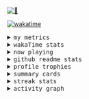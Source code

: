[![🐙](https://hits.seeyoufarm.com/api/count/incr/badge.svg?url=https%3A%2F%2Fgithub.com%2Fktnkk%2Fhit-counter&count_bg=%23070707&title_bg=%23070707&icon=&icon_color=%23E7E7E7&title=visitors&edge_flat=true)](https://hits.seeyoufarm.com)

[![wakatime](https://wakatime.com/badge/user/43ee8060-219a-4cc8-b7a0-9a681ab5a8a7.svg)](https://wakatime.com/@43ee8060-219a-4cc8-b7a0-9a681ab5a8a7)

<details>
  <summary> <samp>my metrics</samp></summary>
  
  <br>
  
 ![🐳](https://github.com/kkhys/kkhys/blob/main/github-metrics.svg)
  
  ***
</details>

<details>
  <summary> <samp>wakaTime stats</samp></summary>
  
  <br>
  
<!--START_SECTION:waka-->
![Code Time](http://img.shields.io/badge/Code%20Time-425%20hrs%2031%20mins-blue)

**🐱 My GitHub Data** 

> 📦 4.9 MB Used in GitHub's Storage 
 > 
> 🏆 1,497 Contributions in the Year 2023
 > 
> 💼 Opted to Hire
 > 
> 📜 3 Public Repositories 
 > 
> 🔑 56 Private Repositories 
 > 
**I'm an Early 🐤** 

```text
🌞 Morning                8359 commits        ███████████░░░░░░░░░░░░░░   43.27 % 
🌆 Daytime                4330 commits        ██████░░░░░░░░░░░░░░░░░░░   22.42 % 
🌃 Evening                5716 commits        ███████░░░░░░░░░░░░░░░░░░   29.59 % 
🌙 Night                  912 commits         █░░░░░░░░░░░░░░░░░░░░░░░░   04.72 % 
```
📅 **I'm Most Productive on Monday** 

```text
Monday                   3543 commits        █████░░░░░░░░░░░░░░░░░░░░   18.34 % 
Tuesday                  3187 commits        ████░░░░░░░░░░░░░░░░░░░░░   16.50 % 
Wednesday                3470 commits        ████░░░░░░░░░░░░░░░░░░░░░   17.96 % 
Thursday                 3175 commits        ████░░░░░░░░░░░░░░░░░░░░░   16.44 % 
Friday                   3210 commits        ████░░░░░░░░░░░░░░░░░░░░░   16.62 % 
Saturday                 1413 commits        ██░░░░░░░░░░░░░░░░░░░░░░░   07.31 % 
Sunday                   1319 commits        ██░░░░░░░░░░░░░░░░░░░░░░░   06.83 % 
```


📊 **This Week I Spent My Time On** 

```text
🕑︎ Time Zone: Asia/Tokyo

💬 Programming Languages: 
Other                    42 hrs 31 mins      ██████████████████████░░░   86.23 % 
TypeScript               4 hrs 20 mins       ██░░░░░░░░░░░░░░░░░░░░░░░   08.79 % 
JSON                     49 mins             ░░░░░░░░░░░░░░░░░░░░░░░░░   01.69 % 
YAML                     27 mins             ░░░░░░░░░░░░░░░░░░░░░░░░░   00.94 % 
Text                     25 mins             ░░░░░░░░░░░░░░░░░░░░░░░░░   00.85 % 

🔥 Editors: 
Chrome                   42 hrs 31 mins      ██████████████████████░░░   86.23 % 
WebStorm                 5 hrs 40 mins       ███░░░░░░░░░░░░░░░░░░░░░░   11.52 % 
IntelliJ                 1 hr 6 mins         █░░░░░░░░░░░░░░░░░░░░░░░░   02.25 % 

💻 Operating System: 
Linux                    42 hrs 31 mins      ██████████████████████░░░   86.23 % 
Mac                      6 hrs 47 mins       ███░░░░░░░░░░░░░░░░░░░░░░   13.77 % 
```


 Last Updated on 2023/03/28 18:41:25 UTC
<!--END_SECTION:waka-->
  
  ***
</details>


<details>
  <summary> <samp>now playing</samp></summary>
  
  <br>
 
 [![🐟](https://spotify-github-profile.vercel.app/api/view?uid=31ryofms4dnv7mrohhepo4c4zgqu&cover_image=true&theme=default&show_offline=false&background_color=121212&bar_color=53b14f&bar_color_cover=false)](https://open.spotify.com/user/31ryofms4dnv7mrohhepo4c4zgqu)
  
  ***
</details>

<details>
  <summary> <samp>github readme stats</samp></summary>
  
  <br>
  
 <p align="left"> 
  <img alt="🐠" src="https://github-readme-stats.vercel.app/api?username=kkhys&count_private=true&show_icons=true&theme=dark&include_all_commits=true" />
  <img alt="🐟" src="https://github-readme-stats.vercel.app/api/top-langs/?username=kkhys&layout=compact&theme=dark&langs_count=10&hide=HTML,CSS,SCSS" />
</p>
  
  ***
</details>

<details>
  <summary> <samp>profile trophies</samp></summary>
  
  <br>
  
  [![🐬](https://github-profile-trophy.vercel.app/?username=kkhys&rank=SECRET,SSS,SS,S,AAA,AA,A&theme=darkhub&row=1&margin-w=10&no-bg=true)](https://github.com/ryo-ma/github-profile-trophy)
  
  ***
</details>

<details>
  <summary> <samp>summary cards</samp></summary>
  
  <br>
  
  ![🐋](https://github-profile-summary-cards.vercel.app/api/cards/profile-details?username=kkhys&theme=github_dark)
  ![🦑](https://github-profile-summary-cards.vercel.app/api/cards/repos-per-language?username=kkhys&theme=github_dark)
  ![🦭](https://github-profile-summary-cards.vercel.app/api/cards/most-commit-language?username=kkhys&theme=github_dark)
  ![🦀](https://github-profile-summary-cards.vercel.app/api/cards/stats?username=kkhys&theme=github_dark)
  ![🦈](https://github-profile-summary-cards.vercel.app/api/cards/productive-time?username=kkhys&theme=github_dark)
  
  ***
</details>

<details>
  <summary> <samp>streak stats</samp></summary>
  
  <br>
  
  [![🐠](http://github-readme-streak-stats.herokuapp.com?user=kkhys&theme=dark)](https://git.io/streak-stats)
  
  ***
</details>

<details>
  <summary> <samp>activity graph</samp></summary>
  
  <br>
  
  [![🐡](https://github-readme-activity-graph.cyclic.app/graph?username=kkhys&theme=xcode)](https://github.com/ashutosh00710/github-readme-activity-graph)
  
  ***
</details>
